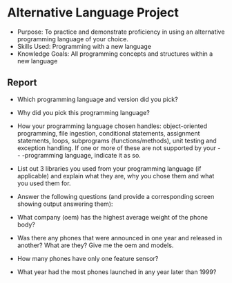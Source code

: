 # Alternative Language Project
- Purpose: To practice and demonstrate proficiency in using an alternative programming language of your choice.
- Skills Used: Programming with a new language 
- Knowledge Goals: All programming concepts and structures within a new language 
## Report

- Which programming language and version did you pick?
  
- Why did you pick this programming language?
  
- How your programming language chosen handles: object-oriented programming, file ingestion, conditional statements, assignment statements, loops, subprograms (functions/methods), unit testing and exception handling. If one or more of these are not supported by your - - -programming language, indicate it as so.
  
- List out 3 libraries you used from your programming language (if applicable) and explain what they are, why you chose them and what you used them for.
  
- Answer the following questions (and provide a corresponding screen showing output answering them):
  
- What company (oem) has the highest average weight of the phone body?
  
- Was there any phones that were announced in one year and released in another? What are they? Give me the oem and models.
  
- How many phones have only one feature sensor?
  
- What year had the most phones launched in any year later than 1999? 
  

